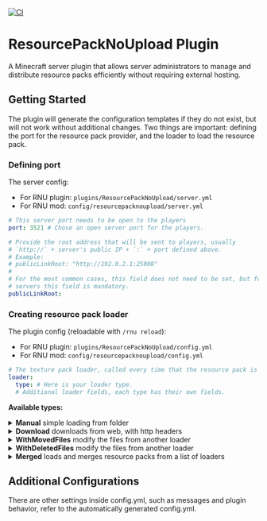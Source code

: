 [![CI](https://github.com/Robsutar/resource-pack-no-upload/actions/workflows/ci.yml/badge.svg)](https://github.com/Robsutar/resource-pack-no-upload/actions/workflows/ci.yml)

# ResourcePackNoUpload Plugin

A Minecraft server plugin that allows server administrators to manage and distribute resource packs efficiently without
requiring external hosting.

## Getting Started

The plugin will generate the configuration templates if they do not
exist, but will not work without additional changes.
Two things are important: defining the port for the resource pack provider, and the loader to load the resource pack.

### Defining port

The server config:

- For RNU plugin: `plugins/ResourcePackNoUpload/server.yml`
- For RNU mod: `config/resourcepacknoupload/server.yml`

```yml
# This server port needs to be open to the players
port: 3521 # Chose an open server port for the players.

# Provide the root address that will be sent to players, usually
# `http://` + server's public IP + `:` + port defined above.
# Example:
# publicLinkRoot: "http://192.0.2.1:25008"
# 
# For the most common cases, this field does not need to be set, but for Pterodactyl-based
# servers this field is mandatory.
publicLinkRoot:
```

### Creating resource pack loader

The plugin config (reloadable with `/rnu reload`):

- For RNU plugin: `plugins/ResourcePackNoUpload/config.yml`
- For RNU mod: `config/resourcepacknoupload/config.yml`

```yml
# The texture pack loader, called every time that the resource pack is loaded by the plugin.
loader:
  type: # Here is your loader type.
  # Additional loader fields, each type has their own fields.
```

**Available types:**

<details>
  <summary><strong>Manual</strong> simple loading from folder</summary>
  Uses an existing folder of any provided path.

  ```yml
  type: Manual

  # Relative to the server root folder.
  # Is inside `Cool Folder` (for this example) the resource pack files should be.
  # Cool Folder/pack.mcmeta
  # Cool Folder/assets/minecraft...
  folder: "rnu resource pack/Cool Folder/"
  ```

</details>

<details>
  <summary><strong>Download</strong> downloads from web, with http headers</summary>
  Downloads the resource pack from a link.
  At first, it would be somewhat against the plugin's purpose, but this loader also
  supports http headers for the download request, allowing you to download the
  resource,  pack with private keys, witch is not supported directly by the minecraft client.

```yml
  type: Download

  # The link for the download.
  url: https://www.googleapis.com/drive/v3/files/FILE_ID?alt=media

  # Optional field, this is a list of headers, with their keys and values, Here we
  # are calling the Google API, and passing a required token to download the file.
  headers:
    - key: "Authorization"
      value: "Bearer drive_api3213xih32i9DASKxE83hd9203f1930c0ll-d1v3-t0k3n2389"
  ```

</details>

<details>
  <summary><strong>WithMovedFiles</strong> modify the files from another loader</summary>
  Move loader provided resource pack files from a directory, to another.

```yml
  type: WithMovedFiles

  # The folder contents to be moved. Supports unknown paths, for they use `?`.
  # For this example, the download (see more loader information below) result for
  # the loader link would be something like:
  # `Robsutar-super-cool-pack78HN3278gj32d/assets/minecraft...`
  # We will use this first folder as origin, ignoring their name.
  folder: "?/"

  # The folder destination, here we are using the resource pack root.
  destination: ""

  # This can be any loader, For this loader example we are using a release in GitHub,
  # with Fine-grained personal  access token, with reading permissions. Depending on
  # the release, the content of the resource pack can be inside another download file,
  # we use WithMovedFiles to adjust this.
  loader:
    type: Download
    url: https://api.github.com/repos/Robsutar/super-cool-pack/zipball
    headers:
      - key: "Authorization"
        value: "Bearer github_pat_uS78ih32i9DASKxE83hd9203f1930c0ll-g1t-t0k3n2389"
      - key: "Accept"
        value: "application/vnd.github.v3+json"
  ```

</details>

<details>
  <summary><strong>WithDeletedFiles</strong> modify the files from another loader</summary>
  Ignore the files of the loader if they match with a provided path.

```yml
  type: WithDeletedFiles

  # The path to ignored, supports glob file matching. In this example, we delete all
  # files that ends with `.md`.
  toDelete: "**.md"
  # To ignore all the files of a directory:
  # toDelete: "assets/all_inside_me_will_be_deleted/**/*"
  # To ignore a file a file:
  # toDelete: "assets/minecraft/i_will_be_deleted.txt"

  # This can be any loader, For this loader example we are using simple Manual loader.
  loader:
    type: Manual
    folder: "rnu resource pack/Cool Folder/"
  ```

</details>

<details>
  <summary><strong>Merged</strong> loads and merges resource packs from a list of loaders</summary>
  Combines multiple loaders, prioritizing the first ones in the list.

```yml
  type: Merged

  # This is a list, for each entry you need to specify the values of the desired loader.
  # See their how to configure each type in the examples above.
  # For overriding cases, loaders on the top of the list have major priority, this is,
  # their files will replace the other files.
  loaders:
    - type: Manual
      folder: "rnu resource pack/Cool Folder/"
    - type: Manual
      folder: "plugins/ModelEngine/resource pack/"
  ```

</details>

## Additional Configurations

There are other settings inside config.yml, such as messages and plugin behavior, refer to the automatically generated
config.yml.

